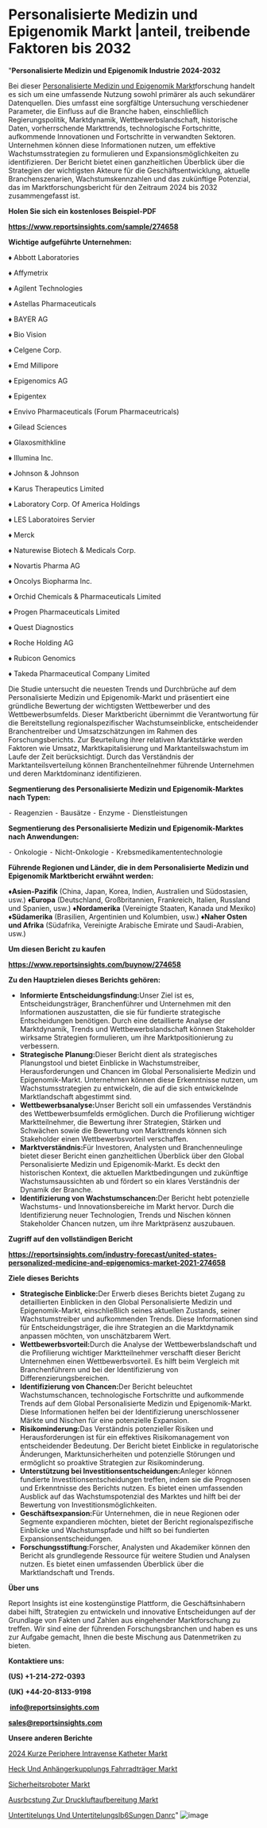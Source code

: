 # Personalisierte Medizin und Epigenomik Markt |anteil, treibende Faktoren bis 2032

"<strong><b>Personalisierte Medizin und Epigenomik Industrie 2024-2032</b></strong>

Bei dieser <a href=https://www.reportsinsights.com/sample/274658>Personalisierte Medizin und Epigenomik Markt</a>forschung handelt es sich um eine umfassende Nutzung sowohl primärer als auch sekundärer Datenquellen. Dies umfasst eine sorgfältige Untersuchung verschiedener Parameter, die Einfluss auf die Branche haben, einschließlich Regierungspolitik, Marktdynamik, Wettbewerbslandschaft, historische Daten, vorherrschende Markttrends, technologische Fortschritte, aufkommende Innovationen und Fortschritte in verwandten Sektoren. Unternehmen können diese Informationen nutzen, um effektive Wachstumsstrategien zu formulieren und Expansionsmöglichkeiten zu identifizieren. Der Bericht bietet einen ganzheitlichen Überblick über die Strategien der wichtigsten Akteure für die Geschäftsentwicklung, aktuelle Branchenszenarien, Wachstumskennzahlen und das zukünftige Potenzial, das im Marktforschungsbericht für den Zeitraum 2024 bis 2032 zusammengefasst ist.

<strong><b>Holen Sie sich ein kostenloses Beispiel-PDF</b></strong>

<a href=https://www.reportsinsights.com/sample/274658><strong><u>https://www.reportsinsights.com/sample/274658</u></strong></a>

<strong>Wichtige aufgeführte Unternehmen:</strong>

♦ Abbott Laboratories

♦ Affymetrix

♦ Agilent Technologies

♦ Astellas Pharmaceuticals

♦ BAYER AG

♦ Bio Vision

♦ Celgene Corp.

♦ Emd Millipore

♦ Epigenomics AG

♦ Epigentex

♦ Envivo Pharmaceuticals (Forum Pharmaceutricals)

♦ Gilead Sciences

♦ Glaxosmithkline

♦ Illumina Inc.

♦ Johnson & Johnson

♦ Karus Therapeutics Limited

♦ Laboratory Corp. Of America Holdings

♦ LES Laboratoires Servier

♦ Merck

♦ Naturewise Biotech & Medicals Corp.

♦ Novartis Pharma AG

♦ Oncolys Biopharma Inc.

♦ Orchid Chemicals & Pharmaceuticals Limited

♦ Progen Pharmaceuticals Limited

♦ Quest Diagnostics

♦ Roche Holding AG

♦ Rubicon Genomics

♦ Takeda Pharmaceutical Company Limited

Die Studie untersucht die neuesten Trends und Durchbrüche auf dem Personalisierte Medizin und Epigenomik-Markt und präsentiert eine gründliche Bewertung der wichtigsten Wettbewerber und des Wettbewerbsumfelds. Dieser Marktbericht übernimmt die Verantwortung für die Bereitstellung regionalspezifischer Wachstumseinblicke, entscheidender Branchentreiber und Umsatzschätzungen im Rahmen des Forschungsberichts. Zur Beurteilung ihrer relativen Marktstärke werden Faktoren wie Umsatz, Marktkapitalisierung und Marktanteilswachstum im Laufe der Zeit berücksichtigt. Durch das Verständnis der Marktanteilsverteilung können Branchenteilnehmer führende Unternehmen und deren Marktdominanz identifizieren.

<strong>Segmentierung des Personalisierte Medizin und Epigenomik-Marktes nach Typen:</strong>

⁃ Reagenzien
⁃ Bausätze
⁃ Enzyme
⁃ Dienstleistungen

<strong>Segmentierung des Personalisierte Medizin und Epigenomik-Marktes nach Anwendungen:</strong>

⁃ Onkologie
⁃ Nicht-Onkologie
⁃ Krebsmedikamententechnologie

<strong><b>Führende Regionen und Länder, die in dem Personalisierte Medizin und Epigenomik Marktbericht erwähnt werden:</b></strong>

<strong><b>♦Asien-Pazifik</b></strong> (China, Japan, Korea, Indien, Australien und Südostasien, usw.)
<strong><b>♦Europa</b></strong> (Deutschland, Großbritannien, Frankreich, Italien, Russland und Spanien, usw.)
♦<strong><b>Nordamerika</b></strong> (Vereinigte Staaten, Kanada und Mexiko)
<strong><b>♦Südamerika</b></strong> (Brasilien, Argentinien und Kolumbien, usw.)
<strong><b>♦Naher Osten und Afrika</b></strong> (Südafrika, Vereinigte Arabische Emirate und Saudi-Arabien, usw.)

<strong>Um diesen Bericht zu kaufen</strong>

<a href=https://www.reportsinsights.com/buynow/274658><strong><u>https://www.reportsinsights.com/buynow/274658</u></strong></a>

<strong><b>Zu den Hauptzielen dieses Berichts gehören:</b></strong>
<ul>
  <li><b></b><strong><b>Informierte Entscheidungsfindung:</b></strong>Unser Ziel ist es, Entscheidungsträger, Branchenführer und Unternehmen mit den Informationen auszustatten, die sie für fundierte strategische Entscheidungen benötigen. Durch eine detaillierte Analyse der Marktdynamik, Trends und Wettbewerbslandschaft können Stakeholder wirksame Strategien formulieren, um ihre Marktpositionierung zu verbessern.</li>
  <li><b></b><strong><b>Strategische Planung:</b></strong>Dieser Bericht dient als strategisches Planungstool und bietet Einblicke in Wachstumstreiber, Herausforderungen und Chancen im Global Personalisierte Medizin und Epigenomik-Markt. Unternehmen können diese Erkenntnisse nutzen, um Wachstumsstrategien zu entwickeln, die auf die sich entwickelnde Marktlandschaft abgestimmt sind.</li>
  <li><b></b><strong><b>Wettbewerbsanalyse:</b></strong>Unser Bericht soll ein umfassendes Verständnis des Wettbewerbsumfelds ermöglichen. Durch die Profilierung wichtiger Marktteilnehmer, die Bewertung ihrer Strategien, Stärken und Schwächen sowie die Bewertung von Markttrends können sich Stakeholder einen Wettbewerbsvorteil verschaffen.</li>
  <li><b></b><strong><b>Marktverständnis:</b></strong>Für Investoren, Analysten und Branchenneulinge bietet dieser Bericht einen ganzheitlichen Überblick über den Global Personalisierte Medizin und Epigenomik-Markt. Es deckt den historischen Kontext, die aktuellen Marktbedingungen und zukünftige Wachstumsaussichten ab und fördert so ein klares Verständnis der Dynamik der Branche.</li>
  <li><b></b><strong><b>Identifizierung von Wachstumschancen:</b></strong>Der Bericht hebt potenzielle Wachstums- und Innovationsbereiche im Markt hervor. Durch die Identifizierung neuer Technologien, Trends und Nischen können Stakeholder Chancen nutzen, um ihre Marktpräsenz auszubauen.</li>
</ul>
<strong>Zugriff auf den vollständigen Bericht</strong>

<a href=https://reportsinsights.com/industry-forecast/united-states-personalized-medicine-and-epigenomics-market-2021-274658><strong>https://reportsinsights.com/industry-forecast/united-states-personalized-medicine-and-epigenomics-market-2021-274658</strong></a>

<strong><b>Ziele dieses Berichts</b></strong>
<ul>
  <li><b></b><strong><b>Strategische Einblicke:</b></strong>Der Erwerb dieses Berichts bietet Zugang zu detaillierten Einblicken in den Global Personalisierte Medizin und Epigenomik-Markt, einschließlich seines aktuellen Zustands, seiner Wachstumstreiber und aufkommenden Trends. Diese Informationen sind für Entscheidungsträger, die ihre Strategien an die Marktdynamik anpassen möchten, von unschätzbarem Wert.</li>
  <li><b></b><strong><b>Wettbewerbsvorteil:</b></strong>Durch die Analyse der Wettbewerbslandschaft und die Profilierung wichtiger Marktteilnehmer verschafft dieser Bericht Unternehmen einen Wettbewerbsvorteil. Es hilft beim Vergleich mit Branchenführern und bei der Identifizierung von Differenzierungsbereichen.</li>
  <li><b></b><strong><b>Identifizierung von Chancen:</b></strong>Der Bericht beleuchtet Wachstumschancen, technologische Fortschritte und aufkommende Trends auf dem Global Personalisierte Medizin und Epigenomik-Markt. Diese Informationen helfen bei der Identifizierung unerschlossener Märkte und Nischen für eine potenzielle Expansion.</li>
  <li><b></b><strong><b>Risikominderung:</b></strong>Das Verständnis potenzieller Risiken und Herausforderungen ist für ein effektives Risikomanagement von entscheidender Bedeutung. Der Bericht bietet Einblicke in regulatorische Änderungen, Marktunsicherheiten und potenzielle Störungen und ermöglicht so proaktive Strategien zur Risikominderung.</li>
  <li><b></b><strong><b>Unterstützung bei Investitionsentscheidungen:</b></strong>Anleger können fundierte Investitionsentscheidungen treffen, indem sie die Prognosen und Erkenntnisse des Berichts nutzen. Es bietet einen umfassenden Ausblick auf das Wachstumspotenzial des Marktes und hilft bei der Bewertung von Investitionsmöglichkeiten.</li>
  <li><b></b><strong><b>Geschäftsexpansion:</b></strong>Für Unternehmen, die in neue Regionen oder Segmente expandieren möchten, bietet der Bericht regionalspezifische Einblicke und Wachstumspfade und hilft so bei fundierten Expansionsentscheidungen.</li>
  <li><b></b><strong><b>Forschungsstiftung:</b></strong>Forscher, Analysten und Akademiker können den Bericht als grundlegende Ressource für weitere Studien und Analysen nutzen. Es bietet einen umfassenden Überblick über die Marktlandschaft und Trends.</li>
</ul>
<strong>Über uns</strong>

Report Insights ist eine kostengünstige Plattform, die Geschäftsinhabern dabei hilft, Strategien zu entwickeln und innovative Entscheidungen auf der Grundlage von Fakten und Zahlen aus eingehender Marktforschung zu treffen. Wir sind eine der führenden Forschungsbranchen und haben es uns zur Aufgabe gemacht, Ihnen die beste Mischung aus Datenmetriken zu bieten.

<strong>Kontaktiere uns:</strong>

<strong>(US) +1-214-272-0393</strong>

<strong>(UK) +44-20-8133-9198</strong>

<strong> </strong><a href=info@reportsinsights.com><strong><u>info@reportsinsights.com</u></strong></a>

<a href=sales@reportsinsights.com><strong><u>sales@reportsinsights.com</u></strong></a>

<strong>Unsere anderen Berichte</strong>

<a href=https://de.linkedin.com/pulse/2024-kurze-periphere-intraven%C3%B6se-katheter-markt-yyqzf/>2024 Kurze Periphere Intravense Katheter Markt</a>

<a href=https://de.linkedin.com/pulse/heck-und-anhängerkupplungs-fahrradträger-markt-xpxaf/>Heck Und Anhängerkupplungs Fahrradträger Markt</a>

<a href=https://de.linkedin.com/pulse/sicherheitsroboter-markt-forschung-aufstrebenden>Sicherheitsroboter Markt</a>

<a href=https://de.linkedin.com/pulse/ausr%C3%BCstung-zur-druckluftaufbereitung-markt-2024/>Ausrbcstung Zur Druckluftaufbereitung Markt</a>

<a href=https://de.linkedin.com/pulse/untertitelungs-und-untertitelungsl%C3%B6sungen-danrc/>Untertitelungs Und Untertitelungslb6Sungen Danrc</a>"
![image](https://github.com/Jaayaachit/RItrends/assets/158452289/8987aad1-dd3a-4a11-9f12-7e05281426a3)
